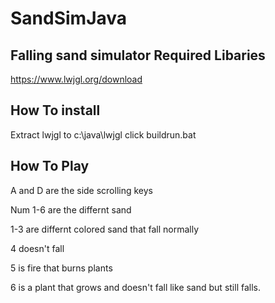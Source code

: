 # SandSimJava
Falling sand simulator
Required Libaries
------

https://www.lwjgl.org/download

How To install
-----------------

Extract lwjgl to c:\java\lwjgl
click buildrun.bat

How To Play
--------------

A and D are the side scrolling keys

Num 1-6 are the differnt sand

1-3 are differnt colored sand that fall normally

4 doesn't fall

5 is fire that burns plants

6 is a plant that grows and doesn't fall like sand but still falls.
